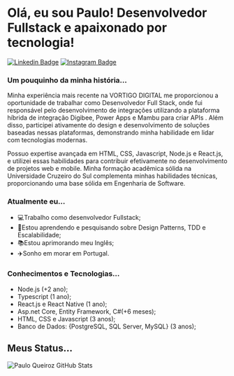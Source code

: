 # Olá, eu sou Paulo! Desenvolvedor Fullstack e apaixonado por tecnologia!

[![Linkedin Badge](https://img.shields.io/badge/LinkedIn-0077B5?style=for-the-badge&logo=linkedin&logoColor=white&link=https://www.linkedin.com/in/paulo-pqueiroz/)](https://www.linkedin.com/in/paulo-pqueiroz/)
[![Instagram Badge](https://img.shields.io/badge/Instagram-E4405F?style=for-the-badge&logo=instagram&logoColor=white)](https://www.instagram.com/pauloqueiroz_dev/)


### Um pouquinho da minha história...
Minha experiência mais recente na VORTIGO DIGITAL me proporcionou a oportunidade de trabalhar como Desenvolvedor Full Stack, onde fui responsável pelo desenvolvimento de integrações utilizando a plataforma híbrida de integração Digibee, Power Apps e Mambu para criar APIs . Além disso, participei ativamente do design e desenvolvimento de soluções baseadas nessas plataformas, demonstrando minha habilidade em lidar com tecnologias modernas.

Possuo expertise avançada em HTML, CSS, Javascript, Node.js e React.js, e utilizei essas habilidades para contribuir efetivamente no desenvolvimento de projetos web e mobile. Minha formação acadêmica sólida na Universidade Cruzeiro do Sul complementa minhas habilidades técnicas, proporcionando uma base sólida em Engenharia de Software.

### Atualmente eu...
- 💻Trabalho como desenvolvedor Fullstack;
- 📝Estou aprendendo e pesquisando sobre Design Patterns, TDD e Escalabilidade;
- 📚Estou aprimorando meu Inglês;
- ✈️Sonho em morar em Portugal.

### Conhecimentos e Tecnologias...
- Node.js (+2 ano);
- Typescript (1 ano);
- React.js e React Native (1 ano);
- Asp.net Core, Entity Framework, C#(+6 meses);
- HTML, CSS e Javascript (3 anos);
- Banco de Dados: {PostgreSQL, SQL Server, MySQL} (3 anos);

## Meus Status...

![Paulo Queiroz GitHub Stats](https://github-readme-stats.vercel.app/api?username=PauloFrey&show_icons=true&theme=radical&count_private=true&include_all_commits=true)
